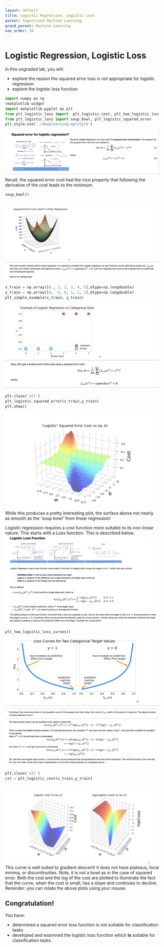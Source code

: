 ```yaml
---
layout: default
title: Logistic Regression, Logistic Loss
parent: Supervised Machine Learning
grand_parent: Machine Learning
nav_order: 18
---
```

# Logistic Regression, Logistic Loss
In this ungraded lab, you will:
- explore the reason the squared error loss is not appropriate for logistic regression
- explore the logistic loss function

```python
import numpy as np
%matplotlib widget
import matplotlib.pyplot as plt
from plt_logistic_loss import  plt_logistic_cost, plt_two_logistic_loss_curves, plt_simple_example
from plt_logistic_loss import soup_bowl, plt_logistic_squared_error
plt.style.use('./deeplearning.mplstyle')
```
![](../../../assets/images/docs/aasasqwdad.png)
Recall, the squared error cost had the nice property that following the derivative of the cost leads to the minimum.
```python
soup_bowl()
```
![](../../../assets/images/docs/awqwsas.png)
```python
x_train = np.array([0., 1, 2, 3, 4, 5],dtype=np.longdouble)
y_train = np.array([0,  0, 0, 1, 1, 1],dtype=np.longdouble)
plt_simple_example(x_train, y_train)
```
![](../../../assets/images/docs/aswadlw3a.png)

```python
plt.close('all')
plt_logistic_squared_error(x_train,y_train)
plt.show()
```
![](../../../assets/images/docs/awaasaddaw2as2.png)
While this produces a pretty interesting plot, the surface above not nearly as smooth as the 'soup bowl' from linear regression!

Logistic regression requires a cost function more suitable to its non-linear nature. This starts with a Loss function. This is described below.
![](../../../assets/images/docs/aqexd3d2.png)
```python
plt_two_logistic_loss_curves()
```
![](../../../assets/images/docs/sasqassa.png)
![](../../../assets/images/docs/awsqsas.png)

```python
plt.close('all')
cst = plt_logistic_cost(x_train,y_train)
```
![](../../../assets/images/docs/awqsd32s.png)
This curve is well suited to gradient descent! It does not have plateaus, local minima, or discontinuities. Note, it is not a bowl as in the case of squared error. Both the cost and the log of the cost are plotted to illuminate the fact that the curve, when the cost is small, has a slope and continues to decline. Reminder: you can rotate the above plots using your mouse.

## Congratulation!
You have:
- determined a squared error loss function is not suitable for classification tasks
- developed and examined the logistic loss function which **is** suitable for classification tasks.







